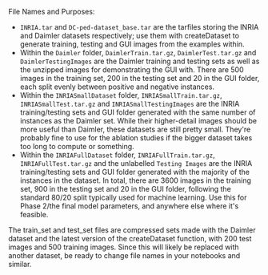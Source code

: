 File Names and Purposes:
- `INRIA.tar` and `DC-ped-dataset_base.tar` are the tarfiles storing the INRIA and Daimler datasets respectively; use them with createDataset to generate training, testing and GUI images from the examples within.
- Within the `Daimler` folder, `DaimlerTrain.tar.gz`, `DaimlerTest.tar.gz` and `DaimlerTestingImages` are the Daimler training and testing sets as well as the unzipped images for demonstrating the GUI with. There are 500 images in the training set, 200 in the testing set and 20 in the GUI folder, each split evenly between positive and negative instances.
- Within the `INRIASmallDataset` folder, `INRIASmallTrain.tar.gz`, `INRIASmallTest.tar.gz` and `INRIASmallTestingImages` are the INRIA training/testing sets and GUI folder generated with the same number of instances as the Daimler set. While their higher-detail images should be more useful than Daimler, these datasets are still pretty small. They're probably fine to use for the ablation studies if the bigger dataset takes too long to compute or something.
- Within the `INRIAFullDataset` folder, `INRIAFullTrain.tar.gz`, `INRIAFullTest.tar.gz` and the unlabelled `Testing Images` are the INRIA training/testing sets and GUI folder generated with the majority of the instances in the dataset. In total, there are 3600 images in the training set, 900 in the testing set and 20 in the GUI folder, following the standard 80/20 split typically used for machine learning. Use this for Phase 2/the final model parameters, and anywhere else where it's feasible.





The train_set and test_set files are compressed sets made with the Daimler dataset and the latest version of the createDataset function, with 200 test images and 500 training images. Since this will likely be replaced with another dataset, be ready to change file names in your notebooks and similar.